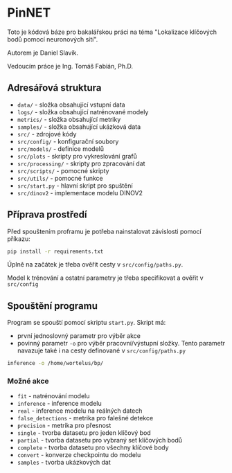 # PinNET
Toto je kódová báze pro bakalářskou práci na téma "Lokalizace klíčových bodů pomocí neuronových
sítí".

Autorem je Daniel Slavík. 

Vedoucím práce je Ing. Tomáš Fabián, Ph.D.


## Adresářová struktura
- `data/` - složka obsahující vstupní data
- `logs/` - složka obsahující natrénované modely
- `metrics/` - složka obsahující metriky
- `samples/` - složka obsahující ukázková data
- `src/` - zdrojové kódy
- `src/config/` - konfigurační soubory
- `src/models/` - definice modelů
- `src/plots` - skripty pro vykreslování grafů
- `src/processing/` - skripty pro zpracování dat
- `src/scripts/` - pomocné skripty
- `src/utils/` - pomocné funkce
- `src/start.py` - hlavní skript pro spuštění
- `src/dinov2` - implementace modelu DINOV2

## Příprava prostředí

Před spouštením proframu je potřeba nainstalovat závislosti pomocí příkazu:
```bash
pip install -r requirements.txt
```
Úplně na začátek je třeba ověřit cesty v `src/config/paths.py`. 

Model k trénování a ostatní parametry je třeba specifikovat a ověřit v `src/config`


## Spouštění programu

Program se spouští pomocí skriptu `start.py`. Skript má:
- první jednoslovný parametr pro výběr akce
- povinný parametr `-o` pro výběr pracovní/výstupní složky. Tento parametr navazuje také i na
cesty definované v `src/config/paths.py`
```bash
inference -o /home/wortelus/bp/
```

### Možné akce

- `fit` - natrénování modelu
- `inference` - inference modelu
- `real` - inference modelu na reálných datech
- `false_detections` - metrika pro falešné detekce
- `precision` - metrika pro přesnost
- `single` - tvorba datasetu pro jeden klíčový bod
- `partial` - tvorba datasetu pro vybraný set klíčových bodů
- `complete` - tvorba datasetu pro všechny klíčové body
- `convert` - konverze checkpointu do modelu
- `samples` - tvorba ukázkových dat
